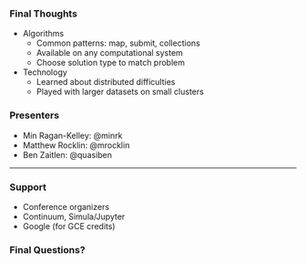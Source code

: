 ### Final Thoughts

*  Algorithms
    *  Common patterns: map, submit, collections
    *  Available on any computational system
    *  Choose solution type to match problem
*  Technology
    *  Learned about distributed difficulties
    *  Played with larger datasets on small clusters


### Presenters

*  Min Ragan-Kelley: @minrk
*  Matthew Rocklin: @mrocklin
*  Ben Zaitlen: @quasiben

<hr>

### Support

*  Conference organizers
*  Continuum, Simula/Jupyter
*  Google (for GCE credits)


### Final Questions?
